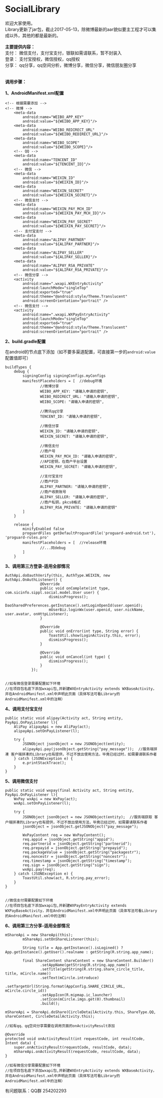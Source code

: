 # SocialLibrary
欢迎大家使用。<br>
Library更新了jar包，截止2017-05-13，除微博最新的aar貌似要主工程才可以集成以外，其他的都是最新的。<br><br>
<B>主要提供内容：</B><br>
支付：
微信支付，支付宝支付，银联如需请联系，暂不封装入<br>
登录：
支付宝授权，微信授权，qq授权<br>
分享：
qq分享，qq空间分析，微博分享，微信分享，微信朋友圈分享
<br><br><br>
<B>调用步骤：</B><br><br>
**1、AndroidManifest.xml配置**

	<!-- 根据需要添加 -->
	<!-- 微博 -->
        <meta-data
            android:name="WEIBO_APP_KEY"
            android:value="${WEIBO_APP_KEY}"/>
        <meta-data
            android:name="WEIBO_REDIRECT_URL"
            android:value="${WEIBO_REDIRECT_URL}"/>
        <meta-data
            android:name="WEIBO_SCOPE"
            android:value="${WEIBO_SCOPE}"/>
        <!-- QQ -->
        <meta-data
            android:name="TENCENT_ID"
            android:value="${TENCENT_ID}"/>
        <!-- 微信 -->
        <meta-data
            android:name="WEIXIN_ID"
            android:value="${WEIXIN_ID}"/>
        <meta-data
            android:name="WEIXIN_SECRET"
            android:value="${WEIXIN_SECRET}"/>
        <!-- 微信支付 -->
        <meta-data
            android:name="WEIXIN_PAY_MCH_ID"
            android:value="${WEIXIN_PAY_MCH_ID}"/>
        <meta-data
            android:name="WEIXIN_PAY_SECRET"
            android:value="${WEIXIN_PAY_SECRET}"/>
        <!-- 支付宝支付 -->
        <meta-data
            android:name="ALIPAY_PARTNER"
            android:value="${ALIPAY_PARTNER}"/>
        <meta-data
            android:name="ALIPAY_SELLER"
            android:value="${ALIPAY_SELLER}"/>
        <meta-data
            android:name="ALIPAY_RSA_PRIVATE"
            android:value="${ALIPAY_RSA_PRIVATE}"/>
        <!-- 微信分享 -->
        <activity
            android:name=".wxapi.WXEntryActivity"
            android:launchMode="singleTop"
            android:exported="true"
            android:theme="@android:style/Theme.Translucent"
            android:screenOrientation="portrait" />
        <!-- 微信支付 -->
        <activity
            android:name=".wxapi.WXPayEntryActivity"
            android:launchMode="singleTop"
            android:exported="true"
            android:theme="@android:style/Theme.Translucent"
            android:screenOrientation="portrait" />

**2、build.gradle配置**

在android的节点底下添加（如不要多渠道配置，可直接第一步的<code>android:value</code>配置值即可）

	buildTypes {
        debug {
            signingConfig signingConfigs.myConfigs
            manifestPlaceholders = [  //debug环境
                    //微博分享
                    WEIBO_APP_KEY: "请输入申请的密钥",
                    WEIBO_REDIRECT_URL: "请输入申请的密钥",
                    WEIBO_SCOPE: "请输入申请的密钥",

                    //腾讯qq分享
                    TENCENT_ID: "请输入申请的密钥",

                    //微信分享
                    WEIXIN_ID: "请输入申请的密钥",
                    WEIXIN_SECRET: "请输入申请的密钥",

                    //微信支付
                    //商户号
                    WEIXIN_PAY_MCH_ID: "请输入申请的密钥",
                    //API密钥，在商户平台设置
                    WEIXIN_PAY_SECRET: "请输入申请的密钥",

                    //支付宝支付
                    //商户PID
                    ALIPAY_PARTNER: "请输入申请的密钥",
                    //商户收款账号
                    ALIPAY_SELLER: "请输入申请的密钥",
                    //商户私钥，pkcs8格式
                    ALIPAY_RSA_PRIVATE: "请输入申请的密钥"
            ]
        }

        release {
            minifyEnabled false
            proguardFiles getDefaultProguardFile('proguard-android.txt'), 'proguard-rules.pro'
            manifestPlaceholders = [  //release环境
                    //...同debug
            ]
        }


**3、调用第三方登录-适用全部情况**

	AuthApi.doOauthVerify(this, AuthType.WEIXIN, new AuthApi.OnAuthListener() {
                    @Override
                    public void onComplete(int type, com.sicinfo.sippl.social.model.User user) {
                        dismissProgress();
                        DaoSharedPreferences.getInstance().setLoginOpenId(user.openid);
                        mUserBiz.loginWx(user.openid, user.nickName, user.avatar, onHttpListener);
                    }

                    @Override
                    public void onError(int type, String error) {
                        ToastUtil.show(LoginActivity.this, error);
                        dismissProgress();
                    }

                    @Override
                    public void onCancel(int type) {
                        dismissProgress();
                    }
                });

	
	//如有微信登录需要配置如下环境
	//在项目包名底下添加wxapi包,并新建WXEntryActivity extends WXBaseActivity，并在AndroidManifest.xml中声明此页面（具体写法可看Library的AndroidManifest.xml中的注释）

**4、调用支付宝支付**

	public static void alipay(Activity act, String entity, PayApi.OnPayListener l){
        AliPay alipayApi = new AliPay(act);
        alipayApi.setOnPayListener(l);

        try {
            JSONObject jsonObject = new JSONObject(entity);
            alipayApi.pay(jsonObject.getString("pay_message"));  //服务端拼凑 客户端拼凑的Library也有提供，不过不放出使用方法，毕竟已经过时，如需要请联系作者
        } catch (JSONException e) {
            e.printStackTrace();
        }
    }

**5、调用微信支付**

	public static void wxpay(final Activity act, String entity, PayApi.OnPayListener l){
        WxPay wxApi = new WxPay(act);
        wxApi.setOnPayListener(l);

        try {
            JSONObject jsonObject = new JSONObject(entity);  //服务端获取 客户端拼凑的Library也有提供，不过不放出使用方法，毕竟已经过时，如需要请联系作者
            jsonObject = jsonObject.getJSONObject("pay_message");

            WxPayContent req = new WxPayContent();
            req.appid = jsonObject.getString("appid");
            req.partnerid = jsonObject.getString("partnerid");
            req.prepayid = jsonObject.getString("prepayid");
            req.packageValue = jsonObject.getString("packagestr");
            req.noncestr = jsonObject.getString("noncestr");
            req.timestamp = jsonObject.getString("timestamp");
            req.sign = jsonObject.getString("sign");
            wxApi.pay(req);
        } catch (JSONException e) {
            ToastUtil.show(act, R.string.pay_error);
        }
    }

	
	//微信支付需要配置如下环境
	//在项目包名底下添加wxapi包,并新建WXPayEntryActivity extends WXPayBaseActivity，并在AndroidManifest.xml中声明此页面（具体写法可看Library的AndroidManifest.xml中的注释）

**6、调用第三方分享-适用全部情况**

	mShareApi = new ShareApi(this);
            mShareApi.setOnShareListener(this);

            String title = App.getInstance().isLogined() ? App.getInstance().getUser().realname : getString(R.string.app_name);

            final ShareContent shareContent = new ShareContent.Builder()
                    .setAppName(getString(R.string.app_name))
                    .setTitle(getString(R.string.share_circle_title, title, mCircle.name))
                    .setText(mCircle.introduce)
                    .setTargetUrl(String.format(AppConfig.SHARE_CIRCLE_URL, mCircle.circle_id))
                    .setAppIcon(R.mipmap.ic_launcher)
                    .setIcon(mCircle.imgs.get(0).thumbnail)
                    .build();

	mShareApi = ShareApi.doShare(CircleDetailActivity.this, ShareType.QQ, shareContent, CircleDetailActivity.this);

	//如有qq、qq空间分享需要在调用页面的onActivityResult添加

    @Override
    protected void onActivityResult(int requestCode, int resultCode, Intent data) {
        super.onActivityResult(requestCode, resultCode, data);
        mShareApi.onActivityResult(requestCode, resultCode, data);
    }
	
	//如有微信分享需要配置如下环境
	//在项目包名底下添加wxapi包,并新建WXEntryActivity extends WXBaseActivity，并在AndroidManifest.xml中声明此页面（具体写法可看Library的AndroidManifest.xml中的注释）

有问题联系：QQ群 254202293